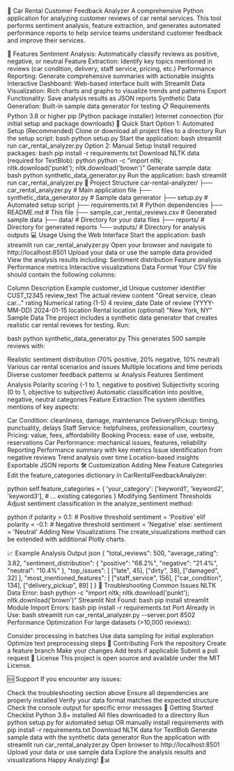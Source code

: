 🚗 Car Rental Customer Feedback Analyzer
A comprehensive Python application for analyzing customer reviews of car rental services. This tool performs sentiment analysis, feature extraction, and generates automated performance reports to help service teams understand customer feedback and improve their services.

🎯 Features
Sentiment Analysis: Automatically classify reviews as positive, negative, or neutral
Feature Extraction: Identify key topics mentioned in reviews (car condition, delivery, staff service, pricing, etc.)
Performance Reporting: Generate comprehensive summaries with actionable insights
Interactive Dashboard: Web-based interface built with Streamlit
Data Visualization: Rich charts and graphs to visualize trends and patterns
Export Functionality: Save analysis results as JSON reports
Synthetic Data Generation: Built-in sample data generator for testing
📋 Requirements
Python 3.8 or higher
pip (Python package installer)
Internet connection (for initial setup and package downloads)
🚀 Quick Start
Option 1: Automated Setup (Recommended)
Clone or download all project files to a directory
Run the setup script:
bash
python setup.py
Start the application:
bash
streamlit run car_rental_analyzer.py
Option 2: Manual Setup
Install required packages:
bash
pip install -r requirements.txt
Download NLTK data (required for TextBlob):
python
python -c "import nltk; nltk.download('punkt'); nltk.download('brown')"
Generate sample data:
bash
python synthetic_data_generator.py
Run the application:
bash
streamlit run car_rental_analyzer.py
📁 Project Structure
car-rental-analyzer/
├── car_rental_analyzer.py          # Main application file
├── synthetic_data_generator.py     # Sample data generator
├── setup.py                        # Automated setup script
├── requirements.txt                # Python dependencies
├── README.md                       # This file
├── sample_car_rental_reviews.csv   # Generated sample data
├── data/                           # Directory for your data files
├── reports/                        # Directory for generated reports
└── outputs/                        # Directory for analysis outputs
💻 Usage
Using the Web Interface
Start the application:
bash
streamlit run car_rental_analyzer.py
Open your browser and navigate to http://localhost:8501
Upload your data or use the sample data provided
View the analysis results including:
Sentiment distribution
Feature analysis
Performance metrics
Interactive visualizations
Data Format
Your CSV file should contain the following columns:

Column	Description	Example
customer_id	Unique customer identifier	CUST_12345
review_text	The actual review content	"Great service, clean car..."
rating	Numerical rating (1-5)	4
review_date	Date of review (YYYY-MM-DD)	2024-01-15
location	Rental location (optional)	"New York, NY"
Sample Data
The project includes a synthetic data generator that creates realistic car rental reviews for testing. Run:

bash
python synthetic_data_generator.py
This generates 500 sample reviews with:

Realistic sentiment distribution (70% positive, 20% negative, 10% neutral)
Various car rental scenarios and issues
Multiple locations and time periods
Diverse customer feedback patterns
📊 Analysis Features
Sentiment Analysis
Polarity scoring (-1 to 1, negative to positive)
Subjectivity scoring (0 to 1, objective to subjective)
Automatic classification into positive, negative, neutral categories
Feature Extraction
The system identifies mentions of key aspects:

Car Condition: cleanliness, damage, maintenance
Delivery/Pickup: timing, punctuality, delays
Staff Service: helpfulness, professionalism, courtesy
Pricing: value, fees, affordability
Booking Process: ease of use, website, reservations
Car Performance: mechanical issues, features, reliability
Reporting
Performance summary with key metrics
Issue identification from negative reviews
Trend analysis over time
Location-based insights
Exportable JSON reports
🛠️ Customization
Adding New Feature Categories
Edit the feature_categories dictionary in CarRentalFeedbackAnalyzer:

python
self.feature_categories = {
    'your_category': ['keyword1', 'keyword2', 'keyword3'],
    # ... existing categories
}
Modifying Sentiment Thresholds
Adjust sentiment classification in the analyze_sentiment method:

python
if polarity > 0.1:          # Positive threshold
    sentiment = 'Positive'
elif polarity < -0.1:       # Negative threshold
    sentiment = 'Negative'
else:
    sentiment = 'Neutral'
Adding New Visualizations
The create_visualizations method can be extended with additional Plotly charts.

📈 Example Analysis Output
json
{
  "total_reviews": 500,
  "average_rating": 3.82,
  "sentiment_distribution": {
    "positive": "68.2%",
    "negative": "21.4%",
    "neutral": "10.4%"
  },
  "top_issues": [
    ["late", 45],
    ["dirty", 38],
    ["damaged", 32]
  ],
  "most_mentioned_features": [
    ["staff_service", 156],
    ["car_condition", 134],
    ["delivery_pickup", 89]
  ]
}
🔧 Troubleshooting
Common Issues
NLTK Data Error:
bash
python -c "import nltk; nltk.download('punkt'); nltk.download('brown')"
Streamlit Not Found:
bash
pip install streamlit
Module Import Errors:
bash
pip install -r requirements.txt
Port Already in Use:
bash
streamlit run car_rental_analyzer.py --server.port 8502
Performance Optimization
For large datasets (>10,000 reviews):

Consider processing in batches
Use data sampling for initial exploration
Optimize text preprocessing steps
🤝 Contributing
Fork the repository
Create a feature branch
Make your changes
Add tests if applicable
Submit a pull request
📄 License
This project is open source and available under the MIT License.

🆘 Support
If you encounter any issues:

Check the troubleshooting section above
Ensure all dependencies are properly installed
Verify your data format matches the expected structure
Check the console output for specific error messages
🎉 Getting Started Checklist
 Python 3.8+ installed
 All files downloaded to a directory
 Run python setup.py for automated setup
 OR manually install requirements with pip install -r requirements.txt
 Download NLTK data for TextBlob
 Generate sample data with the synthetic data generator
 Run the application with streamlit run car_rental_analyzer.py
 Open browser to http://localhost:8501
 Upload your data or use sample data
 Explore the analysis results and visualizations
Happy Analyzing! 🚗📊

